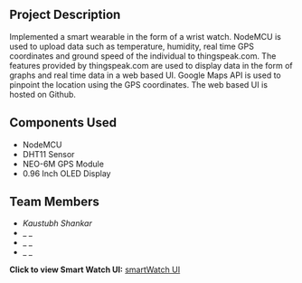 ## Project Description

Implemented a smart wearable in the form of a wrist watch. NodeMCU is used to upload data such as temperature, humidity, real time 
GPS coordinates and ground speed of the individual to thingspeak.com. The features provided by thingspeak.com are used to display data in the form of graphs and real time data in a web based UI. Google Maps API is used to pinpoint the location using the GPS coordinates. The web based UI is hosted on Github.

## Components Used

* NodeMCU
* DHT11 Sensor
* NEO-6M GPS Module
* 0.96 Inch OLED Display

## Team Members

- _Kaustubh Shankar_
- _ _
- _ _
- _ _ 


**Click to view Smart Watch UI:**
[smartWatch UI](https://kaustubhshan27.github.io/SmartWatch/)
